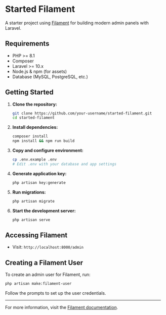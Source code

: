 # Started Filament

A starter project using [Filament](https://filamentphp.com/) for building modern admin panels with Laravel.

## Requirements

- PHP >= 8.1
- Composer
- Laravel >= 10.x
- Node.js & npm (for assets)
- Database (MySQL, PostgreSQL, etc.)

## Getting Started

1. **Clone the repository:**
    ```bash
    git clone https://github.com/your-username/started-filament.git
    cd started-filament
    ```

2. **Install dependencies:**
    ```bash
    composer install
    npm install && npm run build
    ```

3. **Copy and configure environment:**
    ```bash
    cp .env.example .env
    # Edit .env with your database and app settings
    ```

4. **Generate application key:**
    ```bash
    php artisan key:generate
    ```

5. **Run migrations:**
    ```bash
    php artisan migrate
    ```

6. **Start the development server:**
    ```bash
    php artisan serve
    ```

## Accessing Filament

- Visit: `http://localhost:8000/admin`

## Creating a Filament User

To create an admin user for Filament, run:

```bash
php artisan make:filament-user
```

Follow the prompts to set up the user credentials.

---

For more information, visit the [Filament documentation](https://filamentphp.com/docs/).